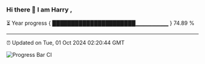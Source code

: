 ### Hi there 👋 I am Harry , 

⏳ Year progress { ██████████████████████▁▁▁▁▁▁▁▁ } 74.89 %

---

⏰ Updated on Tue, 01 Oct 2024 02:20:44 GMT

![Progress Bar CI](https://github.com/duykhang68/duykhang68/workflows/Progress%20Bar%20CI/badge.svg)
